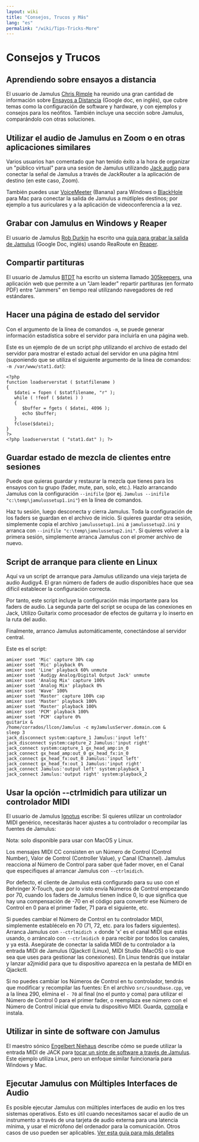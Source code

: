 ```yaml
---
layout: wiki
title: "Consejos, Trucos y Más"
lang: "es"
permalink: "/wiki/Tips-Tricks-More"
---
```


# <g1>Consejos y Trucos</g1>

## Aprendiendo sobre ensayos a distancia

El usuario de Jamulus [Chris Rimple](https://sourceforge.net/u/chrisrimple/profile/) ha reunido una gran cantidad de información sobre [Ensayos a Distancia](https://docs.google.com/document/d/1smcvsxdaaViPQvGMQHmah_6BQeqowhmGSFMHfnlY2FI/) (Google doc, en inglés), que cubre temas como la configuración de software y hardware, y con ejemplos y consejos para los neófitos. También incluye una sección sobre Jamulus, comparándolo con otras soluciones.



## Utilizar el audio de Jamulus en Zoom o en otras aplicaciones similares

Varios usuarios han comentado que han tenido éxito a la hora de organizar un "público virtual" para una sesión de Jamulus utilizando [Jack audio](https://jackaudio.org) para conectar la señal de Jamulus a través de JackRouter a la aplicación de destino (en este caso, Zoom).

También puedes usar [VoiceMeeter](https://www.vb-audio.com/Voicemeeter/banana.htm) (Banana) para Windows o [BlackHole](https://github.com/ExistentialAudio/BlackHole) para Mac para conectar la salida de Jamulus a mútliples destinos; por ejemplo a tus auriculares y a la aplicación de videoconferencia a la vez.


## Grabar con Jamulus en Windows y Reaper

El usuario de Jamulus [Rob Durkin](https://sourceforge.net/u/bentwrench/profile/) ha escrito una [guía para grabar la salida de Jamulus](https://docs.google.com/document/d/1tENfNKTWHasuTg33OdLLEo4-OOhWJolOo42ffSARxhY/edit) (Google Doc, inglés) usando ReaRoute en [Reaper](https://www.reaper.fm/).


## Compartir partituras

El usuario de Jamulus [BTDT](https://sourceforge.net/u/btdt/profile/) ha escrito un sistema llamado [305keepers](https://github.com/keepers305/Song-Sheet-Sharing-Web-Pages), una aplicación web que permite a un "Jam leader" repartir partituras (en formato PDF) entre "Jammers" en tiempo real utilizando navegadores de red estándares.

## Hacer una página de estado del servidor

Con el argumento de la línea de comandos `-m`, se puede generar información estadística sobre el servidor para incluirla en una página web.

Este es un ejemplo de de un script php utilizando el archivo de estado del servidor para mostrar el estado actual del servidor en una página html (suponiendo que se utiliza el siguiente argumento de la línea de comandos: `-m /var/www/stat1.dat`):

~~~
<?php
function loadserverstat ( $statfilename )
{
   $datei = fopen ( $statfilename, "r" );
   while ( !feof ( $datei ) )
   {
	  $buffer = fgets ( $datei, 4096 );
	  echo $buffer;
   }
   fclose($datei);
}
?>
<?php loadserverstat ( "stat1.dat" ); ?>
~~~

## Guardar estado de mezcla de clientes entre sesiones

Puede que quieras guardar y restaurar la mezcla que tienes para los ensayos con tu grupo (fader, mute, pan, solo, etc.). Hazlo arrancando Jamulus con la configuración `--inifile` (por ej. `Jamulus --inifile "c:\temp\jamulussetup1.ini"`) en la línea de comandos.

Haz tu sesión, luego desconecta y cierra Jamulus. Toda la configuración de los faders se guardan en el archivo de inicio. Si quieres guardar otra sesión, simplemente copia el archivo `jamulussetup1.ini` a `jamulussetup2.ini` y arranca con `--inifile "c:\temp\jamulussetup2.ini"`. Si quieres volver a la primera sesión, simplemente arranca Jamulus con el promer archivo de nuevo.


## Script de arranque para cliente en Linux

Aquí va un script de arranque para Jamulus utilizando una vieja tarjeta de audio Audigy4. El gran número de faders de audio disponibles hace que sea difícil establecer la configuración correcta.

Por tanto, este script incluye la configuración más importante para los faders de audio. La segunda parte del script se ocupa de las conexiones en Jack, Utilizo Guitarix como procesador de efectos de guitarra y lo inserto en la ruta del audio.

Finalmente, arranco Jamulus automáticamente, conectándose al servidor central.

Este es el script:

~~~
amixer sset 'Mic' capture 30% cap
amixer sset 'Mic' playback 0%
amixer sset 'Line' playback 60% unmute
amixer sset 'Audigy Analog/Digital Output Jack' unmute
amixer sset 'Analog Mix' capture 100%
amixer sset 'Analog Mix' playback 0%
amixer sset 'Wave' 100%
amixer sset 'Master' capture 100% cap
amixer sset 'Master' playback 100%
amixer sset 'Master' playback 100%
amixer sset 'PCM' playback 100%
amixer sset 'PCM' capture 0%
guitarix &
/home/corrados/llcon/Jamulus -c myJamulusServer.domain.com &
sleep 3
jack_disconnect system:capture_1 Jamulus:'input left'
jack_disconnect system:capture_2 Jamulus:'input right'
jack_connect system:capture_1 gx_head_amp:in_0
jack_connect gx_head_amp:out_0 gx_head_fx:in_0
jack_connect gx_head_fx:out_0 Jamulus:'input left'
jack_connect gx_head_fx:out_1 Jamulus:'input right'
jack_connect Jamulus:'output left' system:playback_1
jack_connect Jamulus:'output right' system:playback_2
~~~



## Usar la opción --ctrlmidich para utilizar un controlador MIDI

El usuario de Jamulus [Ignotus](https://sourceforge.net/u/jammerman/profile/) escribe: Si quieres utilizar un controlador MIDI genérico, necesitarás hacer ajustes a tu controlador o recompilar las fuentes de Jamulus:

Nota: solo disponible para usar con MacOS y Linux.

Los mensajes MIDI CC consisten en un Número de Control (Control Number), Valor de Control (Controller Value), y Canal (Channel). Jamulus reacciona al Número de Control para saber qué fader mover, en el Canal que especifiques al arrancar Jamulus con `--ctrlmidich`.

Por defecto, el cliente de Jamulus está configurado para su uso con el Behringer X-Touch, que por lo visto envía Números de Control empezando por 70, cuando los faders de Jamulus tienen índice 0, lo que significa que hay una compensación de -70 en el código para convertir ese Número de Control en 0 para el primer fader, 71 para el siguiente, etc.

Si puedes cambiar el Número de Control en tu controlador MIDI, simplemente establécelo en 70 (71, 72, etc. para los faders siguientes). Arranca Jamulus con `--ctrlmidich x` donde 'x' es el canal MIDI que estás usando, o arráncalo con `--ctrlmidich 0` para recibir por todos los canales, y ya está. Asegúrate de conectar la salida MIDI de tu controlador a la entrada MIDI de Jamulus (Qjackctl (Linux), MIDI Studio (MacOS) o lo que sea que uses para gestionar las conexiones). En Linux tendrás que instalar y lanzar a2jmidid para que tu dispositivo aparezca en la pestaña de MIDI en Qjackctl.

Si no puedes cambiar los Números de Control en tu controlador, tendrás que modificar y recompilar las fuentes:
En el archivo `src/soundbase.cpp`, ve a la línea 290, elimina el `- 70` al final (no el punto y coma) para utilizar el Número de Control 0 para el primer fader, o reemplaza ese número con el Número de Control inicial que envía tu dispositivo MIDI. Guarda, [compila](Compiling) e instala.

## Utilizar in sinte de software con Jamulus

El maestro sónico [Engelbert Niehaus](https://github.com/niebert) describe cómo se puede utilizar la entrada MIDI de JACK para [tocar un sinte de software a través de Jamulus](Software-Synth). Este ejemplo utiliza Linux, pero un enfoque similar fuincionaría para Windows y Mac.

## Ejecutar Jamulus con Múltiples Interfaces de Audio

Es posible ejecutar Jamulus con múltiples interfaces de audio en los tres sistemas operativos. Esto es útil cuando necesitamos sacar el audio de un instrumento a través de una tarjeta de audio externa para una latencia mínima, y usar el micrófono del ordenador para la comunicación. Otros casos de uso pueden ser aplicables. [Ver esta guía para más detalles](Running-Jamulus-with-Multiple-Audio-Interfaces)
